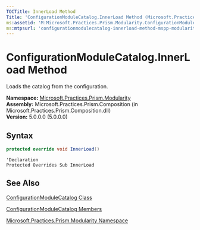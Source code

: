 ```yaml
---
TOCTitle: InnerLoad Method
Title: 'ConfigurationModuleCatalog.InnerLoad Method (Microsoft.Practices.Prism.Modularity)'
ms:assetid: 'M:Microsoft.Practices.Prism.Modularity.ConfigurationModuleCatalog.InnerLoad'
ms:mtpsurl: 'configurationmodulecatalog-innerload-method-mspp-modularity.md'
---
```


# ConfigurationModuleCatalog.InnerLoad Method

Loads the catalog from the configuration.

**Namespace:** [Microsoft.Practices.Prism.Modularity](/patterns-practices/reference/mspp-modularity-namespace)  
**Assembly:** Microsoft.Practices.Prism.Composition (in Microsoft.Practices.Prism.Composition.dll)  
**Version:** 5.0.0.0 (5.0.0.0)

## Syntax

```C#
protected override void InnerLoad()
```
```VB
'Declaration
Protected Overrides Sub InnerLoad
```

## See Also

[ConfigurationModuleCatalog Class](/patterns-practices/reference/configurationmodulecatalog-class-mspp-modularity) 

[ConfigurationModuleCatalog Members](/patterns-practices/reference/configurationmodulecatalog-members-mspp-modularity)  

[Microsoft.Practices.Prism.Modularity Namespace](/patterns-practices/reference/mspp-modularity-namespace)  